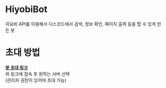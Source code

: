 # HiyobiBot
히요비 API를 이용해서 디스코드에서 검색, 정보 확인, 페이지 출력 등을 할 수 있게 만든 봇

# 초대 방법
**[봇 초대 링크](https://discord.com/oauth2/authorize?client_id=765557137832542208&scope=bot&permissions=2146954615)**</br>
위 링크에 접속 후 원하는 서버 선택<br>
(관리자 권한이 있어야 초대 가능)
